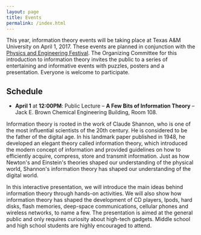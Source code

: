 ```yaml
---
layout: page
title: Events
permalink: /index.html
---
```


This year, information theory events will be taking place at Texas A&M University on April 1, 2017.
These events are planned in conjunction with the [Physics and Engineering Festival](http://physicsfestival.tamu.edu/).
The Organizing Committee for this introduction to information theory invites the public to a series of entertaining and informative events with puzzles, posters and a presentation.
Everyone is welcome to participate.

## Schedule

* **April 1** at **12:00PM**: Public Lecture – **A Few Bits of Information Theory** – Jack E. Brown Chemical Engineering Building, Room 108.


Information theory is rooted in the work of Claude Shannon, who is one of the most influential scientists of the 20th century. He is considered to be the father of the digital age. In his landmark paper published in 1948, he developed an elegant theory called information theory, which introduced the modern concept of information and provided guidelines on how to efficiently acquire, compress, store and transmit information. Just as how Newton's and Einstein's theories shaped our understanding of the physical world, Shannon's information theory has shaped our understanding of the digital world.

In this interactive presentation, we will introduce the main ideas behind information theory through hands-on activities.
We will also show how information theory has shaped the development of CD players, Ipods, hard disks, flash memories, deep-space communications, cellular phones and wireless networks, to name a few.
The presentation is aimed at the general public and only requires curiosity about high-tech gadgets. Middle school and high school students are highly encouraged to attend. 

